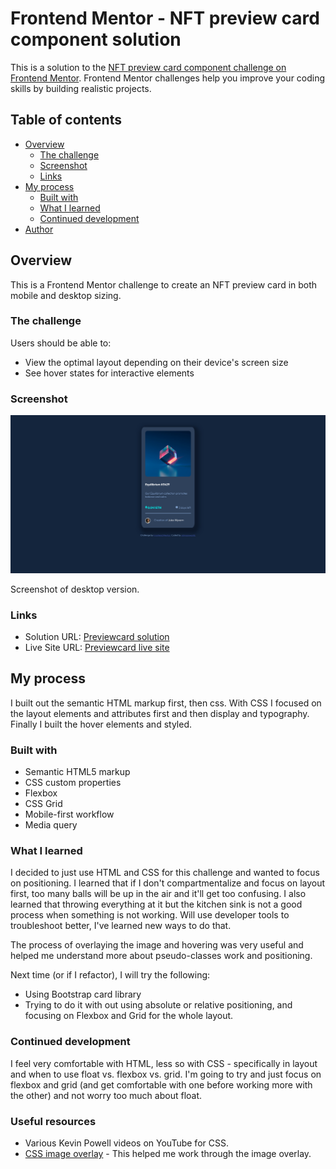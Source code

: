 # Frontend Mentor - NFT preview card component solution

This is a solution to the [NFT preview card component challenge on Frontend Mentor](https://www.frontendmentor.io/challenges/nft-preview-card-component-SbdUL_w0U). Frontend Mentor challenges help you improve your coding skills by building realistic projects. 

## Table of contents

- [Overview](#overview)
  - [The challenge](#the-challenge)
  - [Screenshot](#screenshot)
  - [Links](#links)
- [My process](#my-process)
  - [Built with](#built-with)
  - [What I learned](#what-i-learned)
  - [Continued development](#continued-development)
- [Author](#author)

## Overview

This is a Frontend Mentor challenge to create an NFT preview card in both mobile and desktop sizing.

### The challenge

Users should be able to:

- View the optimal layout depending on their device's screen size
- See hover states for interactive elements

### Screenshot

![](./images/completed-screenshot.jpg)

Screenshot of desktop version.

### Links

- Solution URL: [Previewcard solution](https://github.com/Johnsonworld/fementor-previewcard)
- Live Site URL: [Previewcard live site](https://johnsonworld.github.io/fementor-previewcard/)

## My process

I built out the semantic HTML markup first, then css.  With CSS I focused on the layout elements and attributes first and then display and typography.  Finally I built the hover elements and styled.

### Built with

- Semantic HTML5 markup
- CSS custom properties
- Flexbox
- CSS Grid
- Mobile-first workflow
- Media query

### What I learned

I decided to just use HTML and CSS for this challenge and wanted to focus on positioning. I learned that if I don't compartmentalize and focus on layout first, too many balls will be up in the air and it'll get too confusing.  I also learned that throwing everything at it but the kitchen sink is not a good process when something is not working.  Will use developer tools to troubleshoot better, I've learned new ways to do that.  

The process of overlaying the image and hovering was very useful and helped me understand more about pseudo-classes work and positioning.  

Next time (or if I refactor), I will try the following:

- Using Bootstrap card library
- Trying to do it with out using absolute or relative positioning, and focusing on Flexbox and Grid for the whole layout.


### Continued development

I feel very comfortable with HTML, less so with CSS - specifically in layout and when to use float vs. flexbox vs. grid.  I'm going to try and just focus on flexbox and grid (and get comfortable with one before working more with the other) and not worry too much about float.

### Useful resources

- Various Kevin Powell videos on YouTube for CSS.
- [CSS image overlay](https://www.w3schools.com/howto/howto_css_image_overlay.asp) - This helped me work through the image overlay.






